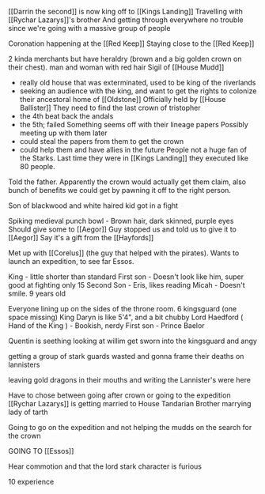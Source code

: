 [[Darrin the second]] is now king
off to [[Kings Landing]]
Travelling with [[Rychar Lazarys]]'s brother
And getting through everywhere no trouble since we're going with a massive group of people

Coronation happening at the [[Red Keep]]
Staying close to the [[Red Keep]]

2 kinda merchants but have heraldry (brown and a big golden crown on their chest). man and woman with red hair
Sigil of [[House Mudd]]
 - really old house that was exterminated, used to be king of the riverlands
 - seeking an audience with the king, and want to get the rights to colonize their ancestoral home of [[Oldstone]]
Officially held by [[House Ballister]]
They need to find the last crown of tristopher
 - the 4th beat back the andals
 - the 5th; failed
 Something seems off with their lineage papers
 Possibly meeting up with them later
  - could steal the papers from them to get the crown
  - could help them and have allies in the future
People not a huge fan of the Starks. Last time they were in [[Kings Landing]] they executed like 80 people.

Told the father. Apparently the crown would actually get them claim, also bunch of benefits we could get by pawning it off to the right person.

Son of blackwood and white haired kid got in a fight

Spiking medieval punch bowl -
Brown hair, dark skinned, purple eyes
Should give some to [[Aegor]]
Guy stopped us and told us to give it to [[Aegor]]
Say it's a gift from the [[Hayfords]]

Met up with [[Corelus]] (the guy that helped with the pirates). Wants to launch an expedition, to see far Essos. 

King - little shorter than standard
First son - Doesn't look like him, super good at fighting only 15
Second Son - Eris, likes reading
Micah - Doesn't smile. 9 years old

Everyone lining up on the sides of the throne room.
6 kingsguard (one space missing)
King Daryn is like 5'4", and a bit chubby
Lord Haedford ( Hand of the King ) - Bookish, nerdy
First son - Prince Baelor

Quentin is seething looking at willim get sworn into the kingsguard and angy

getting a group of stark guards wasted and gonna  frame their deaths on lannisters

leaving gold dragons in their mouths and writing the Lannister's were here

Have to chose between going after crown or going to the expedition
[[Rychar Lazarys]] is getting married to House Tandarian
Brother marrying lady of tarth

Going to go on the expedition and not helping the mudds on the search for the crown

GOING TO [[Essos]]

Hear commotion and that the lord stark character is furious

10 experience